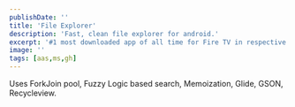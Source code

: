 ```yaml
---
publishDate: ''
title: 'File Explorer'
description: 'Fast, clean file explorer for android.'
excerpt: '#1 most downloaded app of all time for Fire TV in respective category'
image: ''
tags: [aas,ms,gh]
---
```


Uses ForkJoin pool, Fuzzy Logic based search, Memoization, Glide, GSON, Recycleview.